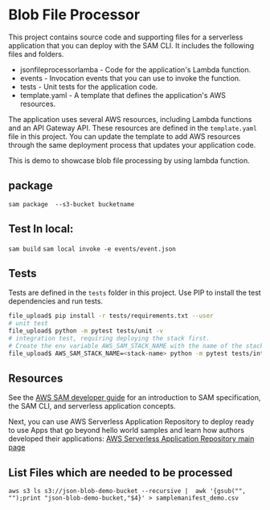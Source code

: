 # Blob File Processor
This project contains source code and supporting files for a serverless application that you can deploy with the SAM CLI. It includes the following files and folders.

- jsonfileprocessorlamba - Code for the application's Lambda function.
- events - Invocation events that you can use to invoke the function.
- tests - Unit tests for the application code. 
- template.yaml - A template that defines the application's AWS resources.

The application uses several AWS resources, including Lambda functions and an API Gateway API. These resources are defined in the `template.yaml` file in this project. You can update the template to add AWS resources through the same deployment process that updates your application code.

This is demo to showcase blob file processing by using lambda function.
## package
```sam package  --s3-bucket bucketname```
## Test In local:
```sam build```
```sam local invoke -e events/event.json```

## Tests

Tests are defined in the `tests` folder in this project. Use PIP to install the test dependencies and run tests.

```bash
file_upload$ pip install -r tests/requirements.txt --user
# unit test
file_upload$ python -m pytest tests/unit -v
# integration test, requiring deploying the stack first.
# Create the env variable AWS_SAM_STACK_NAME with the name of the stack we are testing
file_upload$ AWS_SAM_STACK_NAME=<stack-name> python -m pytest tests/integration -v
```
## Resources

See the [AWS SAM developer guide](https://docs.aws.amazon.com/serverless-application-model/latest/developerguide/what-is-sam.html) for an introduction to SAM specification, the SAM CLI, and serverless application concepts.

Next, you can use AWS Serverless Application Repository to deploy ready to use Apps that go beyond hello world samples and learn how authors developed their applications: [AWS Serverless Application Repository main page](https://aws.amazon.com/serverless/serverlessrepo/)

## List Files which are needed to be processed
``` aws s3 ls s3://json-blob-demo-bucket --recursive |  awk '{gsub("", "");print "json-blob-demo-bucket,"$4}' > samplemanifest_demo.csv  ```

